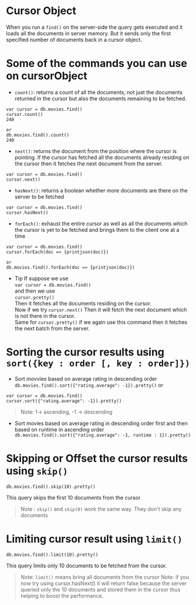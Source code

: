 # Cursor Object

When you run a `find()` on the server-side the query gets executed and it loads all the documents in server memory. But it sends only the first specified number of documents back in a cursor object.

# Some of the commands you can use on cursorObject
* `count()`: returns a count of all the documents, not just the documents returned in the cursor but also the documents remaining to be fetched.
```
var cursor = db.movies.find()
cursor.count()
240

or
db.movies.find().count()
240
```

* `next()`: returns the document from the position where the cursor is pointing. If the cursor has fetched all the documents already residing on the cursor then it fetches the next document from the server.
```
var cursor = db.movies.find()
cursor.next()
```

* `hasNext()`: returns a boolean whether more documents are there on the server to be fetched
```
var cursor = db.movies.find()
cursor.hasNext()
```

* `forEach()`: exhaust the entire cursor as well as all the documents which the cursor is yet to be fetched and brings them to the client one at a time
```
var cursor = db.movies.find()
cursor.forEach(doc => {printjson(doc)})

or
db.movies.find().forEach(doc => {printjson(doc)})
```

* Tip
If suppose we use \
`var cursor = db.movies.find()`\
and then we use \
`cursor.pretty()`\
Then it fetches all the documents residing on the cursor.\
Now if we try `cursor.next()` Then it will fetch the next document which is not there in the cursor.\
Same for `cursor.pretty()` if we again use this command then it fetches the next batch from the server.

# Sorting the cursor results using `sort({key : order [, key : order]})`
* Sort movvies based on average rating in descending order
`db.movies.find().sort({"rating.average": -1}).pretty()`
or
```
var cursor = db.movies.find()
cursor.sort({"rating.average": -1}).pretty()
```
> Note: 1-> ascending, -1 -> descending

* Sort movies based on average rating in descending order first and then based on runtime in ascending order
` db.movies.find().sort({"rating.average": -1, runtime : 1}).pretty()`

# Skipping or Offset the cursor results using `skip()`
```
db.movies.find().skip(10).pretty()
```
This query skips the first 10 documents from the cursor
> Note : `skip()` and `skip(0)` work the same way. They don't skip any documents


# Limiting cursor result using `limit()`
```
db.movies.find().limit(10).pretty()
```
This query limits only 10 documents to be fetched from the cursor.
> Note: `limit()`  means bring all documents from the cursor
> Note: if you now try using cursor.hasNext() it will return false because the server queried only the 10 documents and stored them in the cursor thus helping to boost the performance.